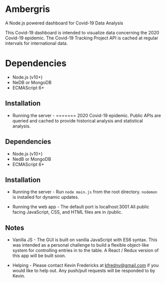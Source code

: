 # Ambergris

A Node.js powered dashboard for Covid-19 Data Analysis

This Covid-19 dashboard is intended to visualize data concerning the
2020 Covid-19 epidemic. The Covid-19 Tracking Project API is cached at regular
intervals for international data.

# Dependencies
- Node.js (v10+)
- NeDB or MongoDB
- ECMAScript 6+

## Installation
- Running the server -
=======
2020 Covid-19 epidemic. Public APIs are queried and cached to provide
historical analysis and statistical analysis.
## Dependencies 
- Node.js (v10+) 
- NedB or MongoDB 
- ECMAScript 6+ 

## Installation
- Running the server  -
Run `node main.js` from the root directory.
`nodemon` is installed for dynamic updates.

- Running the web app -
The default port is localhost:3001
All public facing JavaScript, CSS, and HTML files are in /public.

## Notes
- Vanilla JS -
The GUI is built on vanilla JavaScript with ES6 syntax. This was intended
as a personal challenge to build a flexible object-like system for controlling
entries in to the table. A React / Redux version of this app will be built soon.

- Helping -
Please contact Kevin Fredericks at kfrednv@gmail.com if you would like to 
help out. Any push/pull requests will be responded to by Kevin.
